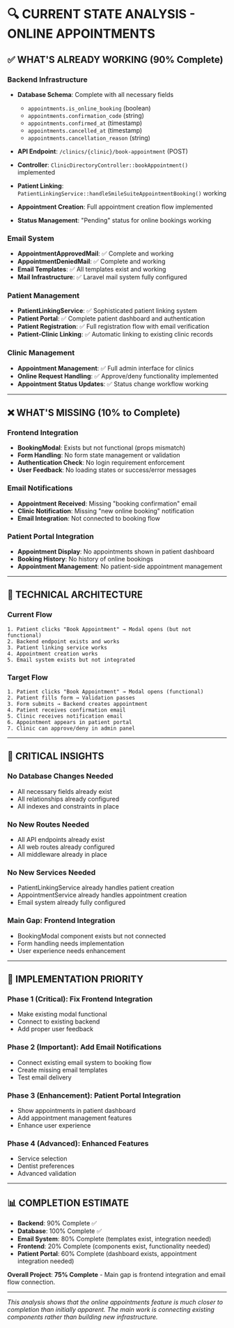 # 🔍 **CURRENT STATE ANALYSIS - ONLINE APPOINTMENTS**

## ✅ **WHAT'S ALREADY WORKING (90% Complete)**

### **Backend Infrastructure**

-   **Database Schema**: Complete with all necessary fields

    -   `appointments.is_online_booking` (boolean)
    -   `appointments.confirmation_code` (string)
    -   `appointments.confirmed_at` (timestamp)
    -   `appointments.cancelled_at` (timestamp)
    -   `appointments.cancellation_reason` (string)

-   **API Endpoint**: `/clinics/{clinic}/book-appointment` (POST)
-   **Controller**: `ClinicDirectoryController::bookAppointment()` implemented
-   **Patient Linking**: `PatientLinkingService::handleSmileSuiteAppointmentBooking()` working
-   **Appointment Creation**: Full appointment creation flow implemented
-   **Status Management**: "Pending" status for online bookings working

### **Email System**

-   **AppointmentApprovedMail**: ✅ Complete and working
-   **AppointmentDeniedMail**: ✅ Complete and working
-   **Email Templates**: ✅ All templates exist and working
-   **Mail Infrastructure**: ✅ Laravel mail system fully configured

### **Patient Management**

-   **PatientLinkingService**: ✅ Sophisticated patient linking system
-   **Patient Portal**: ✅ Complete patient dashboard and authentication
-   **Patient Registration**: ✅ Full registration flow with email verification
-   **Patient-Clinic Linking**: ✅ Automatic linking to existing clinic records

### **Clinic Management**

-   **Appointment Management**: ✅ Full admin interface for clinics
-   **Online Request Handling**: ✅ Approve/deny functionality implemented
-   **Appointment Status Updates**: ✅ Status change workflow working

---

## ❌ **WHAT'S MISSING (10% to Complete)**

### **Frontend Integration**

-   **BookingModal**: Exists but not functional (props mismatch)
-   **Form Handling**: No form state management or validation
-   **Authentication Check**: No login requirement enforcement
-   **User Feedback**: No loading states or success/error messages

### **Email Notifications**

-   **Appointment Received**: Missing "booking confirmation" email
-   **Clinic Notification**: Missing "new online booking" notification
-   **Email Integration**: Not connected to booking flow

### **Patient Portal Integration**

-   **Appointment Display**: No appointments shown in patient dashboard
-   **Booking History**: No history of online bookings
-   **Appointment Management**: No patient-side appointment management

---

## 🔧 **TECHNICAL ARCHITECTURE**

### **Current Flow**

```
1. Patient clicks "Book Appointment" → Modal opens (but not functional)
2. Backend endpoint exists and works
3. Patient linking service works
4. Appointment creation works
5. Email system exists but not integrated
```

### **Target Flow**

```
1. Patient clicks "Book Appointment" → Modal opens (functional)
2. Patient fills form → Validation passes
3. Form submits → Backend creates appointment
4. Patient receives confirmation email
5. Clinic receives notification email
6. Appointment appears in patient portal
7. Clinic can approve/deny in admin panel
```

---

## 🚨 **CRITICAL INSIGHTS**

### **No Database Changes Needed**

-   All necessary fields already exist
-   All relationships already configured
-   All indexes and constraints in place

### **No New Routes Needed**

-   All API endpoints already exist
-   All web routes already configured
-   All middleware already in place

### **No New Services Needed**

-   PatientLinkingService already handles patient creation
-   AppointmentService already handles appointment creation
-   Email system already fully configured

### **Main Gap: Frontend Integration**

-   BookingModal component exists but not connected
-   Form handling needs implementation
-   User experience needs enhancement

---

## 🎯 **IMPLEMENTATION PRIORITY**

### **Phase 1 (Critical)**: Fix Frontend Integration

-   Make existing modal functional
-   Connect to existing backend
-   Add proper user feedback

### **Phase 2 (Important)**: Add Email Notifications

-   Connect existing email system to booking flow
-   Create missing email templates
-   Test email delivery

### **Phase 3 (Enhancement)**: Patient Portal Integration

-   Show appointments in patient dashboard
-   Add appointment management features
-   Enhance user experience

### **Phase 4 (Advanced)**: Enhanced Features

-   Service selection
-   Dentist preferences
-   Advanced validation

---

## 📊 **COMPLETION ESTIMATE**

-   **Backend**: 90% Complete ✅
-   **Database**: 100% Complete ✅
-   **Email System**: 80% Complete (templates exist, integration needed)
-   **Frontend**: 20% Complete (components exist, functionality needed)
-   **Patient Portal**: 60% Complete (dashboard exists, appointment integration needed)

**Overall Project**: **75% Complete** - Main gap is frontend integration and email flow connection.

---

_This analysis shows that the online appointments feature is much closer to completion than initially apparent. The main work is connecting existing components rather than building new infrastructure._
